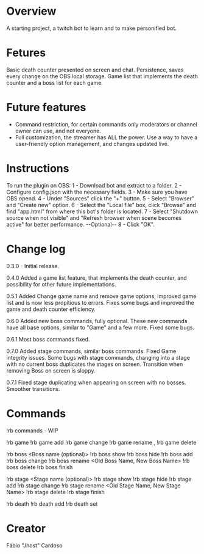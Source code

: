 # Overview
A starting project, a twitch bot to learn and to make personified bot.

# Fetures
Basic death counter presented on screen and chat.
Persistence, saves every change on the OBS local storage.
Game list that implements the death counter and a boss list for each game.

# Future features
- Command restriction, for certain commands only moderators or channel owner can use, and not everyone.
- Full customization, the streamer has ALL the power. Use a way to have a user-friendly option management, and changes updated live.

# Instructions
To run the plugin on OBS:
1 - Download bot and extract to a folder.
2 - Configure config.json with the necessary fields.
3 - Make sure you have OBS opend.
4 - Under "Sources" click the "+" button.
5 - Select "Browser" and "Create new" option.
6 - Select the "Local file" box, click "Browse" and find "app.html" from where this bot's folder is located.
7 - Select "Shutdown source when not visible" and "Refresh browser when scene becomes active" for better performance. --Optional--
8 - Click "OK".

# Change log
0.3.0 - Initial release.

0.4.0
Added a game list feature, that implements the death counter, and possibility for other future implementations.

0.5.1
Added Change game name and remove game options, improved game list and is now less propitious to errors.
Fixes some bugs and improved the game and death counter efficiency.

0.6.0
Added new boss commands, fully optional.
These new commands have all base options, similar to "Game" and a few more.
Fixed some bugs.

0.6.1
Most boss commands fixed.

0.7.0
Added stage commands, similar boss commands.
Fixed Game integrity issues.
Some bugs with stage commands, changing into a stage with no current boss duplicates the stages on screen.
Transition when removing Boss on screen is sloppy.

0.7.1
Fixed stage duplicating when appearing on screen with no bosses.
Smoother transitions.

# Commands
!rb commands - WIP

!rb game
!rb game add <Game Name>
!rb game change <Game Name>
!rb game rename <Old Game Name>, <New Game Name>
!rb game delete <Game Name>

!rb boss <Boss name (optional)>
!rb boss show
!rb boss hide
!rb boss add <Boss Name>
!rb boss change <Boss Name>
!rb boss rename <Old Boss Name, New Boss Name>
!rb boss delete <Boss Name>
!rb boss finish

!rb stage <Stage name (optional)>
!rb stage show
!rb stage hide
!rb stage add <Stage Name>
!rb stage change <Stage Name>
!rb stage rename <Old Stage Name, New Stage Name>
!rb stage delete <Stage Name>
!rb stage finish

!rb death
!rb death add
!rb death set <number>

# Creator
Fábio "Jhost" Cardoso